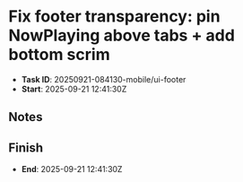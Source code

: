 # Fix footer transparency: pin NowPlaying above tabs + add bottom scrim

- **Task ID**: 20250921-084130-mobile/ui-footer
- **Start**:  2025-09-21 12:41:30Z

## Notes

## Finish
- **End**: 2025-09-21 12:41:30Z

